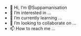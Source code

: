 - 👋 Hi, I’m @Suppamanisation
- 👀 I’m interested in ...
- 🌱 I’m currently learning ...
- 💞️ I’m looking to collaborate on ...
- 📫 How to reach me ...

<!---
Suppamanisation/Suppamanisation is a ✨ special ✨ repository because its `README.md` (this file) appears on your GitHub profile.
You can click the Preview link to take a look at your changes.
--->
